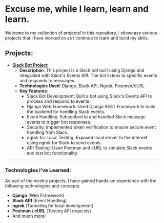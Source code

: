 # Excuse me, while I learn, learn and learn.

Welcome to my collection of projects! In this repository, I showcase various projects that I have worked on as I continue to learn and build my skills.

## Projects:

- **[Slack Bot Project](slack_bot)**
  - **Description**: This project is a Slack bot built using Django and integrated with Slack's Events API. The bot listens to specific events and responds to messages.
  - **Technologies Used**: Django, Slack API, Ngrok, Postman/cURL
  - **Key Features**:
    - Slack Bot Development: Built a bot using Slack's Events API to process and respond to events.
    - Django Web Framework: Used Django REST Framework to build the backend for handling Slack events.
    - Event Handling: Subscribed to and handled Slack message events to trigger bot responses.
    - Security: Implemented token verification to ensure secure event handling from Slack.
    - ngrok for Local Testing: Exposed local server to the internet using ngrok for Slack to send events.
    - API Testing: Used Postman and cURL to simulate Slack events and test bot functionality.

---

### **Technologies I've Learned**:
As part of the weekly projects, I have gained hands-on experience with the following technologies and concepts:
- **Django** (Web Framework)
- **Slack API** (Event Handling)
- **ngrok** (Tunneling for local development)
- **Postman / cURL** (Testing API requests)
- And much more!
